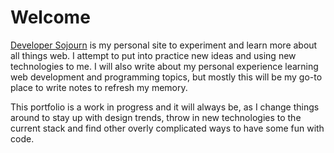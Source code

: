 # Welcome

[Developer Sojourn](https://developersojourn.site) is my personal site to experiment and learn more about all things web. I attempt to put into practice new ideas and using new technologies to me. I will also write about my personal experience learning web development and programming topics, but mostly this will be my go-to place to write notes to refresh my memory.

This portfolio is a work in progress and it will always be, as I change things around to stay up with design trends, throw in new technologies to the current stack and find other overly complicated ways to have some fun with code.
